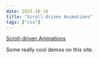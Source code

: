 ```yaml
---
date: 2025-10-18
title: "Scroll-driven Animations"
tags: ["css"]
---
```


[Scroll-driven Animations](https://scroll-driven-animations.style/)

Some really cool demos on this site. 

